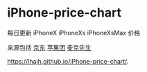 # iPhone-price-chart

每日更新 iPhoneX iPhoneXs iPhoneXsMax 价格

来源包括 [京东](https://mall.jd.com/view_page-86020676.html/) [苹果团](http://www.appletuan.com/price/431?cid=8) [麦克先生](https://mrmaccn.taobao.com/category-1111028195.htm?spm=a1z10.1-c.w5002-17574706169.7.74411f73WCusCd&search=y&catName=iPhone)

https://lhajh.github.io/iPhone-price-chart/.
